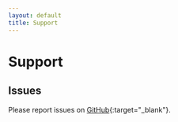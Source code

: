 ```yaml
---
layout: default
title: Support
---
```


# Support

## Issues

Please report issues on [GitHub](https://github.com/php-jenkins/job-template/issues){:target="_blank"}.

